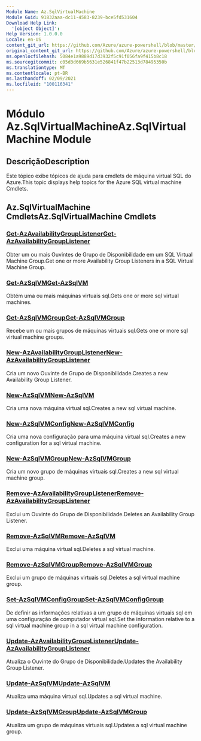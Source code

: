 ```yaml
---
Module Name: Az.SqlVirtualMachine
Module Guid: 91832aaa-dc11-4583-8239-bce5fd531604
Download Help Link:
  '[object Object]': 
Help Version: 1.0.0.0
Locale: en-US
content_git_url: https://github.com/Azure/azure-powershell/blob/master/src/SqlVirtualMachine/SqlVirtualMachine/help/Az.SqlVirtualMachine.md
original_content_git_url: https://github.com/Azure/azure-powershell/blob/master/src/SqlVirtualMachine/SqlVirtualMachine/help/Az.SqlVirtualMachine.md
ms.openlocfilehash: 5084e1a9889d17d3932f5c91f056fa9f415b8c18
ms.sourcegitcommit: c05d3d669b5631e526841f47b22513d78495350b
ms.translationtype: MT
ms.contentlocale: pt-BR
ms.lasthandoff: 02/09/2021
ms.locfileid: "100116341"
---
```

# <span data-ttu-id="9e3ba-101">Módulo Az.SqlVirtualMachine</span><span class="sxs-lookup"><span data-stu-id="9e3ba-101">Az.SqlVirtualMachine Module</span></span>
## <span data-ttu-id="9e3ba-102">Descrição</span><span class="sxs-lookup"><span data-stu-id="9e3ba-102">Description</span></span>
<span data-ttu-id="9e3ba-103">Este tópico exibe tópicos de ajuda para cmdlets de máquina virtual SQL do Azure.</span><span class="sxs-lookup"><span data-stu-id="9e3ba-103">This topic displays help topics for the Azure SQL virtual machine Cmdlets.</span></span>

## <span data-ttu-id="9e3ba-104">Az.SqlVirtualMachine Cmdlets</span><span class="sxs-lookup"><span data-stu-id="9e3ba-104">Az.SqlVirtualMachine Cmdlets</span></span>
### [<span data-ttu-id="9e3ba-105">Get-AzAvailabilityGroupListener</span><span class="sxs-lookup"><span data-stu-id="9e3ba-105">Get-AzAvailabilityGroupListener</span></span>](Get-AzAvailabilityGroupListener.md)
<span data-ttu-id="9e3ba-106">Obter um ou mais Ouvintes de Grupo de Disponibilidade em um SQL Virtual Machine Group.</span><span class="sxs-lookup"><span data-stu-id="9e3ba-106">Get one or more Availability Group Listeners in a SQL Virtual Machine Group.</span></span>

### [<span data-ttu-id="9e3ba-107">Get-AzSqlVM</span><span class="sxs-lookup"><span data-stu-id="9e3ba-107">Get-AzSqlVM</span></span>](Get-AzSqlVM.md)
<span data-ttu-id="9e3ba-108">Obtém uma ou mais máquinas virtuais sql.</span><span class="sxs-lookup"><span data-stu-id="9e3ba-108">Gets one or more sql virtual machines.</span></span>

### [<span data-ttu-id="9e3ba-109">Get-AzSqlVMGroup</span><span class="sxs-lookup"><span data-stu-id="9e3ba-109">Get-AzSqlVMGroup</span></span>](Get-AzSqlVMGroup.md)
<span data-ttu-id="9e3ba-110">Recebe um ou mais grupos de máquinas virtuais sql.</span><span class="sxs-lookup"><span data-stu-id="9e3ba-110">Gets one or more sql virtual machine groups.</span></span>

### [<span data-ttu-id="9e3ba-111">New-AzAvailabilityGroupListener</span><span class="sxs-lookup"><span data-stu-id="9e3ba-111">New-AzAvailabilityGroupListener</span></span>](New-AzAvailabilityGroupListener.md)
<span data-ttu-id="9e3ba-112">Cria um novo Ouvinte de Grupo de Disponibilidade.</span><span class="sxs-lookup"><span data-stu-id="9e3ba-112">Creates a new Availability Group Listener.</span></span>

### [<span data-ttu-id="9e3ba-113">New-AzSqlVM</span><span class="sxs-lookup"><span data-stu-id="9e3ba-113">New-AzSqlVM</span></span>](New-AzSqlVM.md)
<span data-ttu-id="9e3ba-114">Cria uma nova máquina virtual sql.</span><span class="sxs-lookup"><span data-stu-id="9e3ba-114">Creates a new sql virtual machine.</span></span>

### [<span data-ttu-id="9e3ba-115">New-AzSqlVMConfig</span><span class="sxs-lookup"><span data-stu-id="9e3ba-115">New-AzSqlVMConfig</span></span>](New-AzSqlVMConfig.md)
<span data-ttu-id="9e3ba-116">Cria uma nova configuração para uma máquina virtual sql.</span><span class="sxs-lookup"><span data-stu-id="9e3ba-116">Creates a new configuration for a sql virtual machine.</span></span>

### [<span data-ttu-id="9e3ba-117">New-AzSqlVMGroup</span><span class="sxs-lookup"><span data-stu-id="9e3ba-117">New-AzSqlVMGroup</span></span>](New-AzSqlVMGroup.md)
<span data-ttu-id="9e3ba-118">Cria um novo grupo de máquinas virtuais sql.</span><span class="sxs-lookup"><span data-stu-id="9e3ba-118">Creates a new sql virtual machine group.</span></span>

### [<span data-ttu-id="9e3ba-119">Remove-AzAvailabilityGroupListener</span><span class="sxs-lookup"><span data-stu-id="9e3ba-119">Remove-AzAvailabilityGroupListener</span></span>](Remove-AzAvailabilityGroupListener.md)
<span data-ttu-id="9e3ba-120">Exclui um Ouvinte do Grupo de Disponibilidade.</span><span class="sxs-lookup"><span data-stu-id="9e3ba-120">Deletes an Availability Group Listener.</span></span>

### [<span data-ttu-id="9e3ba-121">Remove-AzSqlVM</span><span class="sxs-lookup"><span data-stu-id="9e3ba-121">Remove-AzSqlVM</span></span>](Remove-AzSqlVM.md)
<span data-ttu-id="9e3ba-122">Exclui uma máquina virtual sql.</span><span class="sxs-lookup"><span data-stu-id="9e3ba-122">Deletes a sql virtual machine.</span></span>

### [<span data-ttu-id="9e3ba-123">Remove-AzSqlVMGroup</span><span class="sxs-lookup"><span data-stu-id="9e3ba-123">Remove-AzSqlVMGroup</span></span>](Remove-AzSqlVMGroup.md)
<span data-ttu-id="9e3ba-124">Exclui um grupo de máquinas virtuais sql.</span><span class="sxs-lookup"><span data-stu-id="9e3ba-124">Deletes a sql virtual machine group.</span></span>

### [<span data-ttu-id="9e3ba-125">Set-AzSqlVMConfigGroup</span><span class="sxs-lookup"><span data-stu-id="9e3ba-125">Set-AzSqlVMConfigGroup</span></span>](Set-AzSqlVMConfigGroup.md)
<span data-ttu-id="9e3ba-126">De definir as informações relativas a um grupo de máquinas virtuais sql em uma configuração de computador virtual sql.</span><span class="sxs-lookup"><span data-stu-id="9e3ba-126">Set the information relative to a sql virtual machine group in a sql virtual machine configuration.</span></span>

### [<span data-ttu-id="9e3ba-127">Update-AzAvailabilityGroupListener</span><span class="sxs-lookup"><span data-stu-id="9e3ba-127">Update-AzAvailabilityGroupListener</span></span>](Update-AzAvailabilityGroupListener.md)
<span data-ttu-id="9e3ba-128">Atualiza o Ouvinte do Grupo de Disponibilidade.</span><span class="sxs-lookup"><span data-stu-id="9e3ba-128">Updates the Availability Group Listener.</span></span>

### [<span data-ttu-id="9e3ba-129">Update-AzSqlVM</span><span class="sxs-lookup"><span data-stu-id="9e3ba-129">Update-AzSqlVM</span></span>](Update-AzSqlVM.md)
<span data-ttu-id="9e3ba-130">Atualiza uma máquina virtual sql.</span><span class="sxs-lookup"><span data-stu-id="9e3ba-130">Updates a sql virtual machine.</span></span>

### [<span data-ttu-id="9e3ba-131">Update-AzSqlVMGroup</span><span class="sxs-lookup"><span data-stu-id="9e3ba-131">Update-AzSqlVMGroup</span></span>](Update-AzSqlVMGroup.md)
<span data-ttu-id="9e3ba-132">Atualiza um grupo de máquinas virtuais sql.</span><span class="sxs-lookup"><span data-stu-id="9e3ba-132">Updates a sql virtual machine group.</span></span>

